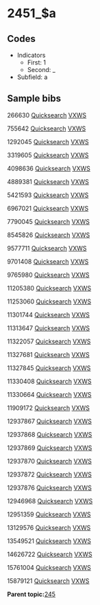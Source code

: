 # 2451\_$a

## Codes

-   Indicators
    -   First: 1
    -   Second: \_
-   Subfield: a

## Sample bibs

266630 [Quicksearch](https://search.library.yale.edu/catalog/266630) [VXWS](http://prodorbis.library.yale.edu:7014/vxws/GetHoldingsService?bibId=266630)

755642 [Quicksearch](https://search.library.yale.edu/catalog/755642) [VXWS](http://prodorbis.library.yale.edu:7014/vxws/GetHoldingsService?bibId=755642)

1292045 [Quicksearch](https://search.library.yale.edu/catalog/1292045) [VXWS](http://prodorbis.library.yale.edu:7014/vxws/GetHoldingsService?bibId=1292045)

3319605 [Quicksearch](https://search.library.yale.edu/catalog/3319605) [VXWS](http://prodorbis.library.yale.edu:7014/vxws/GetHoldingsService?bibId=3319605)

4098636 [Quicksearch](https://search.library.yale.edu/catalog/4098636) [VXWS](http://prodorbis.library.yale.edu:7014/vxws/GetHoldingsService?bibId=4098636)

4889381 [Quicksearch](https://search.library.yale.edu/catalog/4889381) [VXWS](http://prodorbis.library.yale.edu:7014/vxws/GetHoldingsService?bibId=4889381)

5421593 [Quicksearch](https://search.library.yale.edu/catalog/5421593) [VXWS](http://prodorbis.library.yale.edu:7014/vxws/GetHoldingsService?bibId=5421593)

6967021 [Quicksearch](https://search.library.yale.edu/catalog/6967021) [VXWS](http://prodorbis.library.yale.edu:7014/vxws/GetHoldingsService?bibId=6967021)

7790045 [Quicksearch](https://search.library.yale.edu/catalog/7790045) [VXWS](http://prodorbis.library.yale.edu:7014/vxws/GetHoldingsService?bibId=7790045)

8545826 [Quicksearch](https://search.library.yale.edu/catalog/8545826) [VXWS](http://prodorbis.library.yale.edu:7014/vxws/GetHoldingsService?bibId=8545826)

9577711 [Quicksearch](https://search.library.yale.edu/catalog/9577711) [VXWS](http://prodorbis.library.yale.edu:7014/vxws/GetHoldingsService?bibId=9577711)

9701408 [Quicksearch](https://search.library.yale.edu/catalog/9701408) [VXWS](http://prodorbis.library.yale.edu:7014/vxws/GetHoldingsService?bibId=9701408)

9765980 [Quicksearch](https://search.library.yale.edu/catalog/9765980) [VXWS](http://prodorbis.library.yale.edu:7014/vxws/GetHoldingsService?bibId=9765980)

11205380 [Quicksearch](https://search.library.yale.edu/catalog/11205380) [VXWS](http://prodorbis.library.yale.edu:7014/vxws/GetHoldingsService?bibId=11205380)

11253060 [Quicksearch](https://search.library.yale.edu/catalog/11253060) [VXWS](http://prodorbis.library.yale.edu:7014/vxws/GetHoldingsService?bibId=11253060)

11301744 [Quicksearch](https://search.library.yale.edu/catalog/11301744) [VXWS](http://prodorbis.library.yale.edu:7014/vxws/GetHoldingsService?bibId=11301744)

11313647 [Quicksearch](https://search.library.yale.edu/catalog/11313647) [VXWS](http://prodorbis.library.yale.edu:7014/vxws/GetHoldingsService?bibId=11313647)

11322057 [Quicksearch](https://search.library.yale.edu/catalog/11322057) [VXWS](http://prodorbis.library.yale.edu:7014/vxws/GetHoldingsService?bibId=11322057)

11327681 [Quicksearch](https://search.library.yale.edu/catalog/11327681) [VXWS](http://prodorbis.library.yale.edu:7014/vxws/GetHoldingsService?bibId=11327681)

11327845 [Quicksearch](https://search.library.yale.edu/catalog/11327845) [VXWS](http://prodorbis.library.yale.edu:7014/vxws/GetHoldingsService?bibId=11327845)

11330408 [Quicksearch](https://search.library.yale.edu/catalog/11330408) [VXWS](http://prodorbis.library.yale.edu:7014/vxws/GetHoldingsService?bibId=11330408)

11330664 [Quicksearch](https://search.library.yale.edu/catalog/11330664) [VXWS](http://prodorbis.library.yale.edu:7014/vxws/GetHoldingsService?bibId=11330664)

11909172 [Quicksearch](https://search.library.yale.edu/catalog/11909172) [VXWS](http://prodorbis.library.yale.edu:7014/vxws/GetHoldingsService?bibId=11909172)

12937867 [Quicksearch](https://search.library.yale.edu/catalog/12937867) [VXWS](http://prodorbis.library.yale.edu:7014/vxws/GetHoldingsService?bibId=12937867)

12937868 [Quicksearch](https://search.library.yale.edu/catalog/12937868) [VXWS](http://prodorbis.library.yale.edu:7014/vxws/GetHoldingsService?bibId=12937868)

12937869 [Quicksearch](https://search.library.yale.edu/catalog/12937869) [VXWS](http://prodorbis.library.yale.edu:7014/vxws/GetHoldingsService?bibId=12937869)

12937870 [Quicksearch](https://search.library.yale.edu/catalog/12937870) [VXWS](http://prodorbis.library.yale.edu:7014/vxws/GetHoldingsService?bibId=12937870)

12937872 [Quicksearch](https://search.library.yale.edu/catalog/12937872) [VXWS](http://prodorbis.library.yale.edu:7014/vxws/GetHoldingsService?bibId=12937872)

12937876 [Quicksearch](https://search.library.yale.edu/catalog/12937876) [VXWS](http://prodorbis.library.yale.edu:7014/vxws/GetHoldingsService?bibId=12937876)

12946968 [Quicksearch](https://search.library.yale.edu/catalog/12946968) [VXWS](http://prodorbis.library.yale.edu:7014/vxws/GetHoldingsService?bibId=12946968)

12951359 [Quicksearch](https://search.library.yale.edu/catalog/12951359) [VXWS](http://prodorbis.library.yale.edu:7014/vxws/GetHoldingsService?bibId=12951359)

13129576 [Quicksearch](https://search.library.yale.edu/catalog/13129576) [VXWS](http://prodorbis.library.yale.edu:7014/vxws/GetHoldingsService?bibId=13129576)

13549521 [Quicksearch](https://search.library.yale.edu/catalog/13549521) [VXWS](http://prodorbis.library.yale.edu:7014/vxws/GetHoldingsService?bibId=13549521)

14626722 [Quicksearch](https://search.library.yale.edu/catalog/14626722) [VXWS](http://prodorbis.library.yale.edu:7014/vxws/GetHoldingsService?bibId=14626722)

15761004 [Quicksearch](https://search.library.yale.edu/catalog/15761004) [VXWS](http://prodorbis.library.yale.edu:7014/vxws/GetHoldingsService?bibId=15761004)

15879121 [Quicksearch](https://search.library.yale.edu/catalog/15879121) [VXWS](http://prodorbis.library.yale.edu:7014/vxws/GetHoldingsService?bibId=15879121)

**Parent topic:**[245](../../tags/245/245.md)

